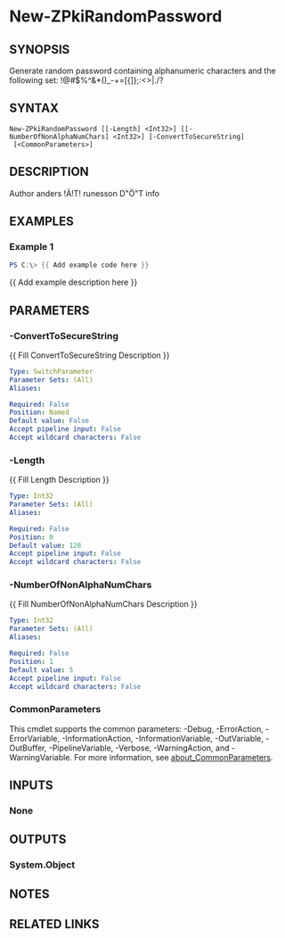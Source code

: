 ﻿---
external help file: PsZPki-help.xml
Module Name: ZPki
online version:
schema: 2.0.0
---

# New-ZPkiRandomPassword

## SYNOPSIS
Generate random password containing alphanumeric characters and the following set: !@#$%^&*()_-+=\[{\]};:\<\>|./?

## SYNTAX

```
New-ZPkiRandomPassword [[-Length] <Int32>] [[-NumberOfNonAlphaNumChars] <Int32>] [-ConvertToSecureString]
 [<CommonParameters>]
```

## DESCRIPTION
Author anders !Ä!T!
runesson D"Ö"T info

## EXAMPLES

### Example 1
```powershell
PS C:\> {{ Add example code here }}
```

{{ Add example description here }}

## PARAMETERS

### -ConvertToSecureString
{{ Fill ConvertToSecureString Description }}

```yaml
Type: SwitchParameter
Parameter Sets: (All)
Aliases:

Required: False
Position: Named
Default value: False
Accept pipeline input: False
Accept wildcard characters: False
```

### -Length
{{ Fill Length Description }}

```yaml
Type: Int32
Parameter Sets: (All)
Aliases:

Required: False
Position: 0
Default value: 128
Accept pipeline input: False
Accept wildcard characters: False
```

### -NumberOfNonAlphaNumChars
{{ Fill NumberOfNonAlphaNumChars Description }}

```yaml
Type: Int32
Parameter Sets: (All)
Aliases:

Required: False
Position: 1
Default value: 5
Accept pipeline input: False
Accept wildcard characters: False
```

### CommonParameters
This cmdlet supports the common parameters: -Debug, -ErrorAction, -ErrorVariable, -InformationAction, -InformationVariable, -OutVariable, -OutBuffer, -PipelineVariable, -Verbose, -WarningAction, and -WarningVariable. For more information, see [about_CommonParameters](http://go.microsoft.com/fwlink/?LinkID=113216).

## INPUTS

### None

## OUTPUTS

### System.Object
## NOTES

## RELATED LINKS
